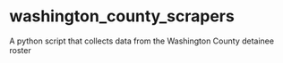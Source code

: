 # washington_county_scrapers
A python script that collects data from the Washington County detainee roster
